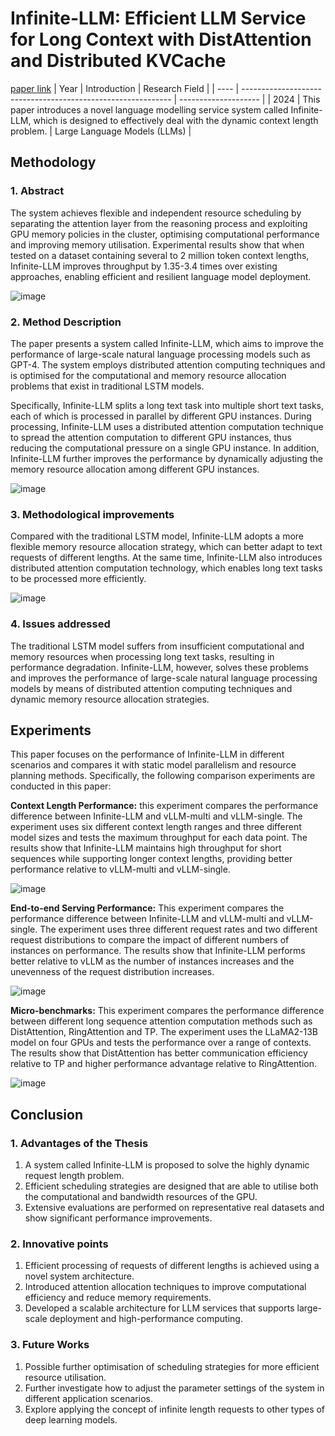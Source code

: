 # Infinite-LLM: Efficient LLM Service for Long Context with DistAttention and Distributed KVCache
[paper link](https://arxiv.org/pdf/2401.02669) 
| Year | Introduction                                                         | Research Field                 |
| ---- | ------------------------------------------------------------ | -------------------- |
| 2024 | This paper introduces a novel language modelling service system called Infinite-LLM, which is designed to effectively deal with the dynamic context length problem.          | Large Language Models (LLMs)         |

## Methodology

### 1. Abstract
The system achieves flexible and independent resource scheduling by separating the attention layer from the reasoning process and exploiting GPU memory policies in the cluster, optimising computational performance and improving memory utilisation. Experimental results show that when tested on a dataset containing several to 2 million token context lengths, Infinite-LLM improves throughput by 1.35-3.4 times over existing approaches, enabling efficient and resilient language model deployment.

![image](https://github.com/user-attachments/assets/26b2746f-da14-4357-a6e4-2038fa4b11de)

### 2. Method Description 
The paper presents a system called Infinite-LLM, which aims to improve the performance of large-scale natural language processing models such as GPT-4. The system employs distributed attention computing techniques and is optimised for the computational and memory resource allocation problems that exist in traditional LSTM models.

Specifically, Infinite-LLM splits a long text task into multiple short text tasks, each of which is processed in parallel by different GPU instances. During processing, Infinite-LLM uses a distributed attention computation technique to spread the attention computation to different GPU instances, thus reducing the computational pressure on a single GPU instance. In addition, Infinite-LLM further improves the performance by dynamically adjusting the memory resource allocation among different GPU instances.

![image](https://github.com/user-attachments/assets/cb583809-b6ae-4e05-9c46-24d73965e528)

### 3.  Methodological improvements
Compared with the traditional LSTM model, Infinite-LLM adopts a more flexible memory resource allocation strategy, which can better adapt to text requests of different lengths. At the same time, Infinite-LLM also introduces distributed attention computation technology, which enables long text tasks to be processed more efficiently.

![image](https://github.com/user-attachments/assets/3a58205e-bb62-44cf-a5a6-52800e020fa8)

### 4. Issues addressed 
The traditional LSTM model suffers from insufficient computational and memory resources when processing long text tasks, resulting in performance degradation. Infinite-LLM, however, solves these problems and improves the performance of large-scale natural language processing models by means of distributed attention computing techniques and dynamic memory resource allocation strategies.

## Experiments
This paper focuses on the performance of Infinite-LLM in different scenarios and compares it with static model parallelism and resource planning methods. Specifically, the following comparison experiments are conducted in this paper:

**Context Length Performance:** this experiment compares the performance difference between Infinite-LLM and vLLM-multi and vLLM-single. The experiment uses six different context length ranges and three different model sizes and tests the maximum throughput for each data point. The results show that Infinite-LLM maintains high throughput for short sequences while supporting longer context lengths, providing better performance relative to vLLM-multi and vLLM-single.

![image](https://github.com/user-attachments/assets/095999a2-971e-4b87-adf0-459efb59cb3f)

**End-to-end Serving Performance:** This experiment compares the performance difference between Infinite-LLM and vLLM-multi and vLLM-single. The experiment uses three different request rates and two different request distributions to compare the impact of different numbers of instances on performance. The results show that Infinite-LLM performs better relative to vLLM as the number of instances increases and the unevenness of the request distribution increases.

![image](https://github.com/user-attachments/assets/824ced0e-db03-4082-8102-fe7f8781fc85)

**Micro-benchmarks:** This experiment compares the performance difference between different long sequence attention computation methods such as DistAttention, RingAttention and TP. The experiment uses the LLaMA2-13B model on four GPUs and tests the performance over a range of contexts. The results show that DistAttention has better communication efficiency relative to TP and higher performance advantage relative to RingAttention.

![image](https://github.com/user-attachments/assets/a668ff87-5fab-4e18-a9d9-a298e786333e)
 
## Conclusion

### 1. Advantages of the Thesis
  1. A system called Infinite-LLM is proposed to solve the highly dynamic request length problem.
  2. Efficient scheduling strategies are designed that are able to utilise both the computational and bandwidth resources of the GPU.
  3. Extensive evaluations are performed on representative real datasets and show significant performance improvements.

### 2. Innovative points
  1. Efficient processing of requests of different lengths is achieved using a novel system architecture.
  2. Introduced attention allocation techniques to improve computational efficiency and reduce memory requirements.
  3. Developed a scalable architecture for LLM services that supports large-scale deployment and high-performance computing.

### 3. Future Works
  1. Possible further optimisation of scheduling strategies for more efficient resource utilisation.
  2. Further investigate how to adjust the parameter settings of the system in different application scenarios.
  3. Explore applying the concept of infinite length requests to other types of deep learning models.  

